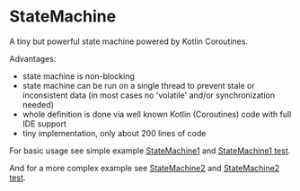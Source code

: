 # StateMachine

A tiny but powerful state machine powered by Kotlin Coroutines.

Advantages:

- state machine is non-blocking
- state machine can be run on a single thread to prevent stale or inconsistent data (in most cases no 'volatile' and/or synchronization needed)
- whole definition is done via well known Kotlin (Coroutines) code with full IDE support
- tiny implementation, only about 200 lines of code

For basic usage see simple example [StateMachine1](test/scenario1/StateMachine1.kt) and [StateMachine1 test](test/scenario1/StateMachine1Test.kt).

And for a more complex example see [StateMachine2](test/scenario2/StateMachine2.kt) and [StateMachine2 test](test/scenario2/StateMachine2Test.kt).